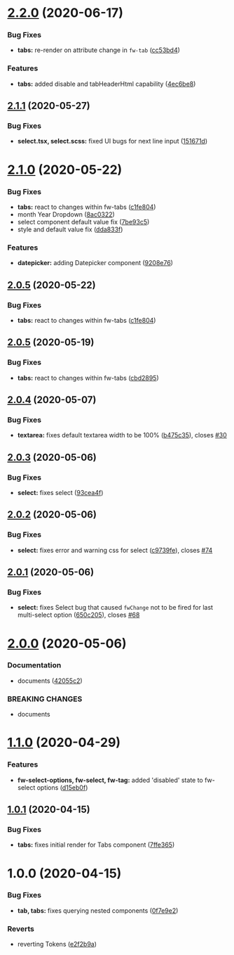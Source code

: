 # [2.2.0](https://github.com/freshdesk/crayons/compare/v2.1.1...v2.2.0) (2020-06-17)


### Bug Fixes

* **tabs:** re-render on attribute change in `fw-tab` ([cc53bd4](https://github.com/freshdesk/crayons/commit/cc53bd4ba8c385541558aad97268e1c6db8a8746))


### Features

* **tabs:** added disable and tabHeaderHtml capability ([4ec6be8](https://github.com/freshdesk/crayons/commit/4ec6be8ab60855466a09b756fabd0de181399c68))

## [2.1.1](https://github.com/freshdesk/crayons/compare/v2.1.0...v2.1.1) (2020-05-27)


### Bug Fixes

* **select.tsx, select.scss:** fixed UI bugs for next line input ([151671d](https://github.com/freshdesk/crayons/commit/151671d9791169be9ef0740f477dec542743554f))

# [2.1.0](https://github.com/freshdesk/crayons/compare/v2.0.4...v2.1.0) (2020-05-22)


### Bug Fixes

* **tabs:** react to changes within fw-tabs ([c1fe804](https://github.com/freshdesk/crayons/commit/c1fe804dc27b38333ebf9fa01e3b4df038425c0a))
* month Year Dropdown ([8ac0322](https://github.com/freshdesk/crayons/commit/8ac0322895e4c91e381b9a3e425478c303f9923e))
* select component default value fix ([7be93c5](https://github.com/freshdesk/crayons/commit/7be93c5d5f1e5e5c94604d58d4c84afd2d36260f))
* style and default value fix ([dda833f](https://github.com/freshdesk/crayons/commit/dda833f3f5440a3fde480131f861f0d11b39f4f1))


### Features

* **datepicker:** adding Datepicker component ([9208e76](https://github.com/freshdesk/crayons/commit/9208e765ce161edbce3ca497521c8c06bc946f1f))

## [2.0.5](https://github.com/freshdesk/crayons/compare/v2.0.4...v2.0.5) (2020-05-22)


### Bug Fixes

* **tabs:** react to changes within fw-tabs ([c1fe804](https://github.com/freshdesk/crayons/commit/c1fe804dc27b38333ebf9fa01e3b4df038425c0a))

## [2.0.5](https://github.com/freshdesk/crayons/compare/v2.0.4...v2.0.5) (2020-05-19)


### Bug Fixes

* **tabs:** react to changes within fw-tabs ([cbd2895](https://github.com/freshdesk/crayons/commit/cbd2895c940708ddee50f7634a276b44b4478fca))

## [2.0.4](https://github.com/freshdesk/crayons/compare/v2.0.3...v2.0.4) (2020-05-07)


### Bug Fixes

* **textarea:** fixes default textarea width to be 100% ([b475c35](https://github.com/freshdesk/crayons/commit/b475c3585755a901865429afeb761bc92f99194e)), closes [#30](https://github.com/freshdesk/crayons/issues/30)

## [2.0.3](https://github.com/freshdesk/crayons/compare/v2.0.2...v2.0.3) (2020-05-06)


### Bug Fixes

* **select:** fixes select ([93cea4f](https://github.com/freshdesk/crayons/commit/93cea4f9aed40f0d08b936eefe7f35cee4a65290))

## [2.0.2](https://github.com/freshdesk/crayons/compare/v2.0.1...v2.0.2) (2020-05-06)


### Bug Fixes

* **select:** fixes error and warning css for select ([c9739fe](https://github.com/freshdesk/crayons/commit/c9739fe35e921a18ecbc660413e70a11b05dbffa)), closes [#74](https://github.com/freshdesk/crayons/issues/74)

## [2.0.1](https://github.com/freshdesk/crayons/compare/v2.0.0...v2.0.1) (2020-05-06)


### Bug Fixes

* **select:** fixes Select bug that caused `fwChange` not to be fired for last multi-select option ([650c205](https://github.com/freshdesk/crayons/commit/650c205022a148697235594eeb223fc2b03a2ce8)), closes [#68](https://github.com/freshdesk/crayons/issues/68)

# [2.0.0](https://github.com/freshdesk/crayons/compare/v1.1.0...v2.0.0) (2020-05-06)


### Documentation

* documents ([42055c2](https://github.com/freshdesk/crayons/commit/42055c202ea1dc34601c9c2ffc3bf924b09dcee1))


### BREAKING CHANGES

* documents

# [1.1.0](https://github.com/freshdesk/crayons/compare/v1.0.1...v1.1.0) (2020-04-29)


### Features

* **fw-select-options, fw-select, fw-tag:** added 'disabled' state to fw-select options ([d15eb0f](https://github.com/freshdesk/crayons/commit/d15eb0fb5900f8839cd8a3887e70246d3990eef4))

## [1.0.1](https://github.com/freshdesk/crayons/compare/v1.0.0...v1.0.1) (2020-04-15)


### Bug Fixes

* **tabs:** fixes initial render for Tabs component ([7ffe365](https://github.com/freshdesk/crayons/commit/7ffe365e166455ce0bf06358da7607b517c7985a))

# 1.0.0 (2020-04-15)


### Bug Fixes

* **tab, tabs:** fixes querying nested components ([0f7e9e2](https://github.com/freshdesk/crayons/commit/0f7e9e2a4ab784b8d00a3db7956f2f587891a34f))


### Reverts

* reverting Tokens ([e2f2b9a](https://github.com/freshdesk/crayons/commit/e2f2b9aa425e6292213697ba835ba876fb3d338c))
